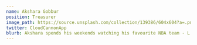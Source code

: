 ```yaml
---
name: Akshara Gobbur
position: Treasurer
image_path: https://source.unsplash.com/collection/139386/604x604?a=.png
twitter: CloudCannonApp
blurb: Akshara spends his weekends watching his favourite NBA team - L.A. Clippers.
---
```

